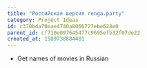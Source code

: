```yaml
---
title: "Российская версия renga.party"
category: Project Ideas
id: c370bda70eae4740a8066727ebe628e0
parent_id: cf710e097645477c9695efb32f07de22
created_at: 1589738884481
---
```


* Get names of movies in Russian

    